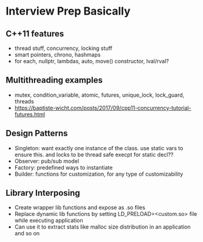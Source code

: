 # Interview Prep Basically

## C++11 features
- thread stuff, concurrency, locking stuff
- smart pointers, chrono, hashmaps
- for each, nullptr, lambdas, auto, move() constructor, lval/rval?

## Multithreading examples
- mutex, condition_variable, atomic, futures, unique_lock, lock_guard, threads
- https://baptiste-wicht.com/posts/2017/09/cpp11-concurrency-tutorial-futures.html

## Design Patterns
- Singleton: want exactly one instance of the class. use static vars to ensure this. and locks to be thread safe execpt for static decl??
- Observer: pub/sub model
- Factory: predefined ways to instantiate
- Builder: functions for customization, for any type of customizability

## Library Interposing
- Create wrapper lib functions and expose as .so files
- Replace dynamic lib functions by setting LD_PRELOAD=<custom.so> file while executing application
- Can use it to extract stats like malloc size distribution in an application and so on 
